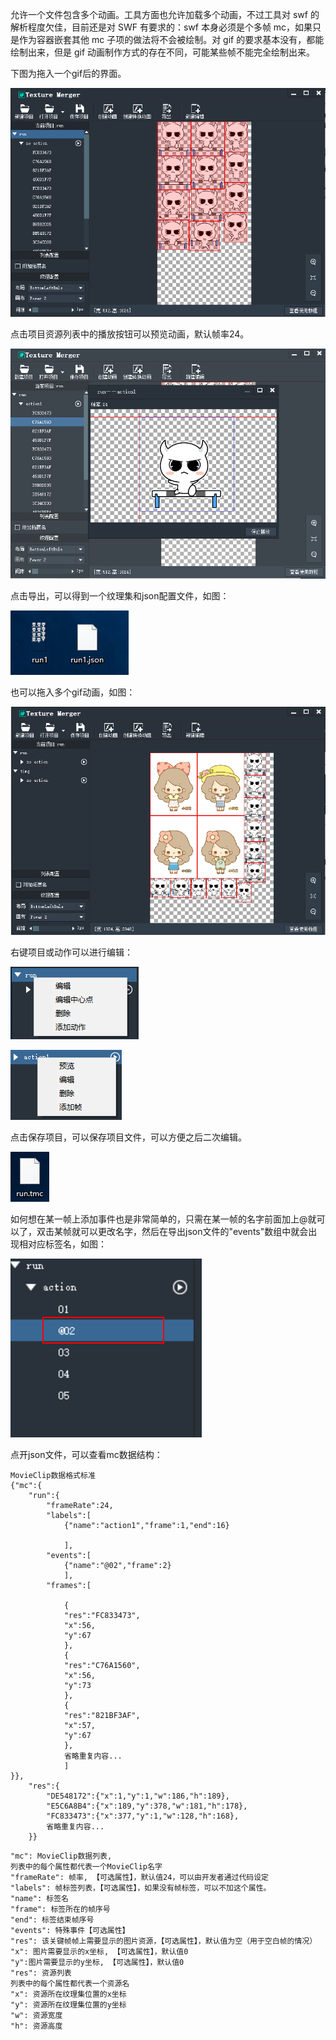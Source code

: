 
允许一个文件包含多个动画。工具方面也允许加载多个动画，不过工具对 swf 的解析程度欠佳，目前还是对 SWF 有要求的：swf 本身必须是个多帧 mc，如果只是作为容器嵌套其他 mc 子项的做法将不会被绘制。对 gif 的要求基本没有，都能绘制出来，但是 gif 动画制作方式的存在不同，可能某些帧不能完全绘制出来。

下图为拖入一个gif后的界面。

![image](1.PNG)

点击项目资源列表中的播放按钮可以预览动画，默认帧率24。

![image](2.png)

点击导出，可以得到一个纹理集和json配置文件，如图：

![image](3.PNG)

也可以拖入多个gif动画，如图：

![image](4.PNG)

右键项目或动作可以进行编辑：

![image](5.png)

![image](6.png)

点击保存项目，可以保存项目文件，可以方便之后二次编辑。

![image](7.PNG)

如何想在某一帧上添加事件也是非常简单的，只需在某一帧的名字前面加上@就可以了，双击某帧就可以更改名字，然后在导出json文件的"events"数组中就会出现相对应标签名，如图：

![image](8.PNG)

点开json文件，可以查看mc数据结构：


```
MovieClip数据格式标准
{"mc":{
	"run":{
		"frameRate":24,
		"labels":[
			{"name":"action1","frame":1,"end":16}
			
			],
		"events":[
			{"name":"@02","frame":2}
			],
		"frames":[
			
			{
			"res":"FC833473",
			"x":56,
			"y":67
			},
			{
			"res":"C76A1560",
			"x":56,
			"y":73
			},
			{
			"res":"821BF3AF",
			"x":57,
			"y":67
			},
			省略重复内容...
			]
}},
	"res":{
		"DE548172":{"x":1,"y":1,"w":186,"h":189},
		"E5C6A8B4":{"x":189,"y":378,"w":181,"h":178},
		"FC833473":{"x":377,"y":1,"w":128,"h":168},
		省略重复内容...
	}}
```

```
"mc": MovieClip数据列表, 
列表中的每个属性都代表一个MovieClip名字
"frameRate": 帧率, 【可选属性】，默认值24，可以由开发者通过代码设定
"labels": 帧标签列表，【可选属性】，如果没有帧标签，可以不加这个属性。
"name": 标签名
"frame": 标签所在的帧序号
"end": 标签结束帧序号
"events": 特殊事件【可选属性】
"res": 该关键帧帧上需要显示的图片资源，【可选属性】，默认值为空（用于空白帧的情况）
"x": 图片需要显示的x坐标, 【可选属性】，默认值0
"y":图片需要显示的y坐标, 【可选属性】，默认值0
"res": 资源列表
列表中的每个属性都代表一个资源名
"x": 资源所在纹理集位置的x坐标
"y": 资源所在纹理集位置的y坐标
"w": 资源宽度
"h": 资源高度
```